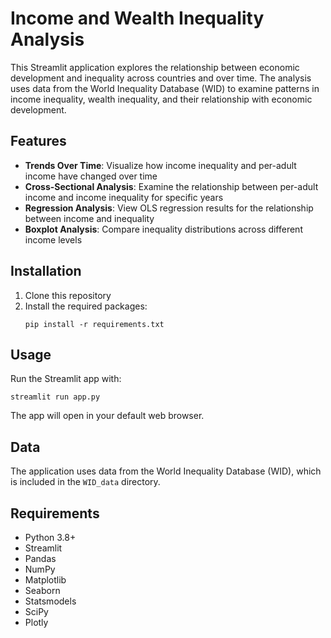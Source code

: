 # Income and Wealth Inequality Analysis

This Streamlit application explores the relationship between economic development and inequality across countries and over time. The analysis uses data from the World Inequality Database (WID) to examine patterns in income inequality, wealth inequality, and their relationship with economic development.

## Features

- **Trends Over Time**: Visualize how income inequality and per-adult income have changed over time
- **Cross-Sectional Analysis**: Examine the relationship between per-adult income and income inequality for specific years
- **Regression Analysis**: View OLS regression results for the relationship between income and inequality
- **Boxplot Analysis**: Compare inequality distributions across different income levels

## Installation

1. Clone this repository
2. Install the required packages:
   ```
   pip install -r requirements.txt
   ```

## Usage

Run the Streamlit app with:
```
streamlit run app.py
```

The app will open in your default web browser.

## Data

The application uses data from the World Inequality Database (WID), which is included in the `WID_data` directory.

## Requirements

- Python 3.8+
- Streamlit
- Pandas
- NumPy
- Matplotlib
- Seaborn
- Statsmodels
- SciPy
- Plotly

